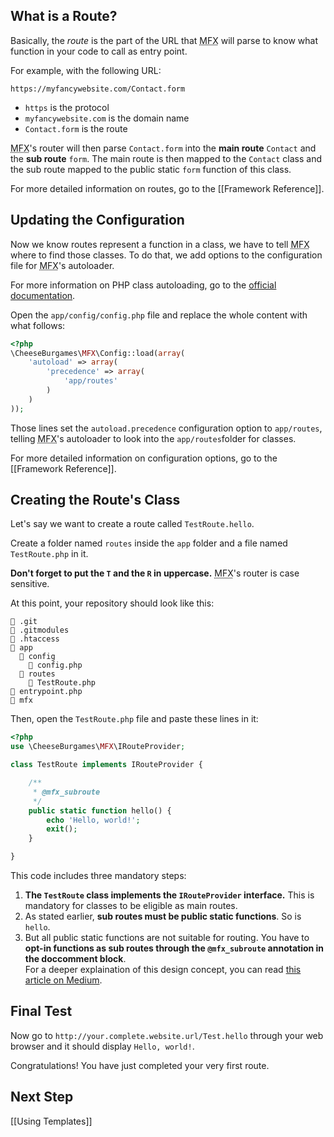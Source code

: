 ## What is a Route?

Basically, the *route* is the part of the URL that <abbr title="php-micro-framework in short">MFX</abbr> will parse to know what function in your code to call as entry point.

For example, with the following URL:

`https://myfancywebsite.com/Contact.form`

* `https` is the protocol
* `myfancywebsite.com` is the domain name
* `Contact.form` is the route

<abbr title="php-micro-framework in short">MFX</abbr>'s router will then parse `Contact.form` into the **main route** `Contact` and the **sub route** `form`. The main route is then mapped to the `Contact` class and the sub route mapped to the public static `form` function of this class.

For more detailed information on routes, go to the [[Framework Reference]].

## Updating the Configuration

Now we know routes represent a function in a class, we have to tell <abbr title="php-micro-framework in short">MFX</abbr> where to find those classes. To do that, we add options to the configuration file for <abbr title="php-micro-framework in short">MFX</abbr>'s autoloader.

For more information on PHP class autoloading, go to the [official documentation](https://www.php.net/manual/en/language.oop5.autoload.php).

Open the `app/config/config.php` file and replace the whole content with what follows:

```php
<?php
\CheeseBurgames\MFX\Config::load(array(
	'autoload' => array(
		'precedence' => array(
			'app/routes'
		)
	)
));
```

Those lines set the `autoload.precedence` configuration option to `app/routes`, telling <abbr title="php-micro-framework in short">MFX</abbr>'s autoloader to look into the `app/routes`folder for classes.

For more detailed information on configuration options, go to the [[Framework Reference]].

## Creating the Route's Class

Let's say we want to create a route called `TestRoute.hello`.

Create a folder named `routes` inside the `app` folder and a file named `TestRoute.php` in it.

**Don't forget to put the `T` and the `R` in uppercase.** <abbr title="php-micro-framework in short">MFX</abbr>'s router is case sensitive.

At this point, your repository should look like this:

```
📁 .git
📄 .gitmodules
📄 .htaccess
📁 app
  📁 config
    📄 config.php
  📁 routes
    📄 TestRoute.php
📄 entrypoint.php
📁 mfx
```

Then, open the `TestRoute.php` file and paste these lines in it:

```php
<?php
use \CheeseBurgames\MFX\IRouteProvider;

class TestRoute implements IRouteProvider {

	/**
	 * @mfx_subroute
	 */
	public static function hello() {
		echo 'Hello, world!';
		exit();
	}

}
```

This code includes three mandatory steps:

1. **The `TestRoute` class implements the `IRouteProvider` interface.** This is mandatory for classes to be eligible as main routes.
1. As stated earlier, **sub routes must be public static functions**. So is `hello`.
1. But all public static functions are not suitable for routing. You have to **opt-in functions as sub routes through the `@mfx_subroute` annotation in the doccomment block**.\
   For a deeper explaination of this design concept, you can read [this article on Medium](https://medium.com/@chsxf/php-leveraging-the-reflection-api-to-build-a-simple-request-router-e3efa6fdfb10).

## Final Test

Now go to `http://your.complete.website.url/Test.hello` through your web browser and it should display `Hello, world!`.

Congratulations! You have just completed your very first route.

## Next Step

[[Using Templates]]
